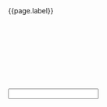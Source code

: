 <form class="usa-form">
  <label class="usa-label" for="example-input-prefix">{{page.label}}</label>
  <div class="usa-input-group">
    <div class="usa-input-prefix" aria-hidden="true">
      <svg aria-hidden="true" role="img" focusable="false" class="usa-icon">
        <use xlink:href="{{page.icon}}"></use>
      </svg>
    </div>
    <input
      id="example-input-prefix"
      class="usa-input"
      pattern="[0-9]*"
      inputmode="numeric"
    />
  </div>
</form>